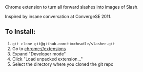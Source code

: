 Chrome extension to turn all forward slashes into images of Slash.

Inspired by insane conversation at ConvergeSE 2011.

## To Install:

1. `git clone git@github.com:timcheadle/slasher.git`
1. Go to [chrome://extensions](chrome://extensions)
1. Expand "Developer mode"
1. Click "Load unpacked extension..."
1. Select the directory where you cloned the git repo
